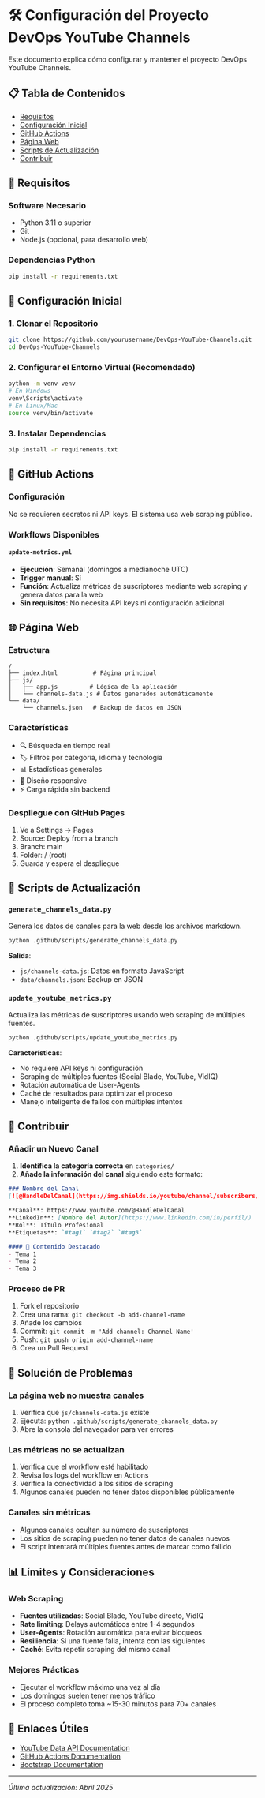 # 🛠️ Configuración del Proyecto DevOps YouTube Channels

Este documento explica cómo configurar y mantener el proyecto DevOps YouTube Channels.

## 📋 Tabla de Contenidos

- [Requisitos](#requisitos)
- [Configuración Inicial](#configuración-inicial)
- [GitHub Actions](#github-actions)
- [Página Web](#página-web)
- [Scripts de Actualización](#scripts-de-actualización)
- [Contribuir](#contribuir)

## 📌 Requisitos

### Software Necesario
- Python 3.11 o superior
- Git
- Node.js (opcional, para desarrollo web)

### Dependencias Python
```bash
pip install -r requirements.txt
```

## 🚀 Configuración Inicial

### 1. Clonar el Repositorio
```bash
git clone https://github.com/yourusername/DevOps-YouTube-Channels.git
cd DevOps-YouTube-Channels
```

### 2. Configurar el Entorno Virtual (Recomendado)
```bash
python -m venv venv
# En Windows
venv\Scripts\activate
# En Linux/Mac
source venv/bin/activate
```

### 3. Instalar Dependencias
```bash
pip install -r requirements.txt
```

## 🔑 GitHub Actions

### Configuración

No se requieren secretos ni API keys. El sistema usa web scraping público.

### Workflows Disponibles

#### `update-metrics.yml`
- **Ejecución**: Semanal (domingos a medianoche UTC)
- **Trigger manual**: Sí
- **Función**: Actualiza métricas de suscriptores mediante web scraping y genera datos para la web
- **Sin requisitos**: No necesita API keys ni configuración adicional

## 🌐 Página Web

### Estructura
```
/
├── index.html          # Página principal
├── js/
│   ├── app.js         # Lógica de la aplicación
│   └── channels-data.js # Datos generados automáticamente
└── data/
    └── channels.json   # Backup de datos en JSON
```

### Características
- 🔍 Búsqueda en tiempo real
- 🏷️ Filtros por categoría, idioma y tecnología
- 📊 Estadísticas generales
- 📱 Diseño responsive
- ⚡ Carga rápida sin backend

### Despliegue con GitHub Pages
1. Ve a Settings → Pages
2. Source: Deploy from a branch
3. Branch: main
4. Folder: / (root)
5. Guarda y espera el despliegue

## 🔧 Scripts de Actualización

### `generate_channels_data.py`
Genera los datos de canales para la web desde los archivos markdown.

```bash
python .github/scripts/generate_channels_data.py
```

**Salida**:
- `js/channels-data.js`: Datos en formato JavaScript
- `data/channels.json`: Backup en JSON

### `update_youtube_metrics.py`
Actualiza las métricas de suscriptores usando web scraping de múltiples fuentes.

```bash
python .github/scripts/update_youtube_metrics.py
```

**Características**:
- No requiere API keys ni configuración
- Scraping de múltiples fuentes (Social Blade, YouTube, VidIQ)
- Rotación automática de User-Agents
- Caché de resultados para optimizar el proceso
- Manejo inteligente de fallos con múltiples intentos

## 📝 Contribuir

### Añadir un Nuevo Canal

1. **Identifica la categoría correcta** en `categories/`
2. **Añade la información del canal** siguiendo este formato:

```markdown
### Nombre del Canal
[![@HandleDelCanal](https://img.shields.io/youtube/channel/subscribers/CHANNEL_ID?label=%40HandleDelCanal&style=social)](https://www.youtube.com/@HandleDelCanal?sub_confirmation=1)

**Canal**: https://www.youtube.com/@HandleDelCanal
**LinkedIn**: [Nombre del Autor](https://www.linkedin.com/in/perfil/)
**Rol**: Título Profesional
**Etiquetas**: `#tag1` `#tag2` `#tag3`

#### 🎯 Contenido Destacado
- Tema 1
- Tema 2
- Tema 3
```

### Proceso de PR
1. Fork el repositorio
2. Crea una rama: `git checkout -b add-channel-name`
3. Añade los cambios
4. Commit: `git commit -m 'Add channel: Channel Name'`
5. Push: `git push origin add-channel-name`
6. Crea un Pull Request

## 🐛 Solución de Problemas

### La página web no muestra canales
1. Verifica que `js/channels-data.js` existe
2. Ejecuta: `python .github/scripts/generate_channels_data.py`
3. Abre la consola del navegador para ver errores

### Las métricas no se actualizan
1. Verifica que el workflow esté habilitado
2. Revisa los logs del workflow en Actions
3. Verifica la conectividad a los sitios de scraping
4. Algunos canales pueden no tener datos disponibles públicamente

### Canales sin métricas
- Algunos canales ocultan su número de suscriptores
- Los sitios de scraping pueden no tener datos de canales nuevos
- El script intentará múltiples fuentes antes de marcar como fallido

## 📊 Límites y Consideraciones

### Web Scraping
- **Fuentes utilizadas**: Social Blade, YouTube directo, VidIQ
- **Rate limiting**: Delays automáticos entre 1-4 segundos
- **User-Agents**: Rotación automática para evitar bloqueos
- **Resiliencia**: Si una fuente falla, intenta con las siguientes
- **Caché**: Evita repetir scraping del mismo canal

### Mejores Prácticas
- Ejecutar el workflow máximo una vez al día
- Los domingos suelen tener menos tráfico
- El proceso completo toma ~15-30 minutos para 70+ canales

## 🔗 Enlaces Útiles

- [YouTube Data API Documentation](https://developers.google.com/youtube/v3)
- [GitHub Actions Documentation](https://docs.github.com/en/actions)
- [Bootstrap Documentation](https://getbootstrap.com/docs/5.3/)

---

*Última actualización: Abril 2025* 